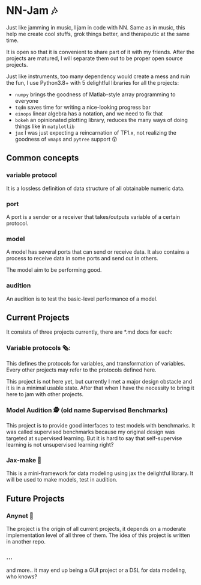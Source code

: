 # NN-Jam 🎶
Just like jamming in music, I jam in code with NN.
Same as in music, this help me create cool stuffs, grok things better, and therapeutic at the same time.

It is open so that it is convenient to share part of it with my friends.
After the projects are matured, I will separate them out to be proper open source projects.

Just like instruments, too many dependency would create a mess and ruin the fun,
 I use Python3.8+ with 5 delightful libraries for all the projects:
- `numpy` brings the goodness of Matlab-style array programming to everyone
- `tqdm` saves time for writing a nice-looking progress bar
- `einops` linear algebra has a notation, and we need to fix that
- `bokeh` an opinionated plotting library, reduces the many ways of doing things like in `matplotlib`
- `jax` I was just expecting a reincarnation of TF1.x, not realizing the goodness of `vmap`s and `pytree` support 😲

## Common concepts
### variable protocol 

It is a lossless definition of data structure of all obtainable numeric data.

### port

A port is a sender or a receiver that takes/outputs variable of a certain protocol.

### model  

A model has several ports that can send or receive data. 
It also contains a process to receive data in some ports and send out in others.

The model aim to be performing good.

### audition

An audition is to test the basic-level performance of a model.

## Current Projects
It consists of three projects currently, there are *.md docs for each:
### Variable protocols 🗞️:  
This defines the protocols for variables, and transformation of variables.
Every other projects may refer to the protocols defined here.

This project is not here yet, but currently I met a major design obstacle
and it is in a minimal usable state.
After that when I have the necessity to bring it here to jam with other projects.

### Model Audition 🕵 ️(old name Supervised Benchmarks)
This project is to provide good interfaces to test models with benchmarks.
It was called supervised benchmarks because my original design was targeted at supervised learning.
But it is hard to say that self-supervise learning is not unsupervised learning right?

### Jax-make 🔣 
This is a mini-framework for data modeling using jax the delightful library.
It will be used to make models, test in audition.

## Future Projects
### Anynet 📐
The project is the origin of all current projects,
 it depends on a moderate implementation level of all three of them.
The idea of this project is written in another repo.

### ...
and more.. it may end up being a GUI project or a DSL for data modeling, who knows?